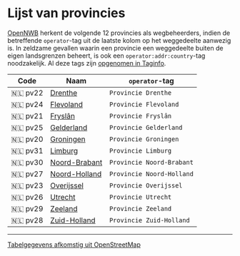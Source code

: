 Lijst van provincies
====================

[OpenNWB](../README.md) herkent de volgende 12 provincies als wegbeheerders, indien de betreffende `operator`-tag uit de laatste kolom op het weggedeelte aanwezig is.
In zeldzame gevallen waarin een provincie een weggedeelte buiten de eigen landsgrenzen beheert, is ook een `operator:addr:country`-tag noodzakelijk.
Al deze tags zijn [opgenomen in Taginfo](https://taginfo.openstreetmap.org/projects/opennwb#tags).

| Code | Naam | `operator`-tag |
| --- | --- | --- |
| 🇳🇱 pv22 | [Drenthe](https://www.openstreetmap.org/relation/47540) | `Provincie Drenthe` |
| 🇳🇱 pv24 | [Flevoland](https://www.openstreetmap.org/relation/47407) | `Provincie Flevoland` |
| 🇳🇱 pv21 | [Fryslân](https://www.openstreetmap.org/relation/47381) | `Provincie Fryslân` |
| 🇳🇱 pv25 | [Gelderland](https://www.openstreetmap.org/relation/47554) | `Provincie Gelderland` |
| 🇳🇱 pv20 | [Groningen](https://www.openstreetmap.org/relation/47826) | `Provincie Groningen` |
| 🇳🇱 pv31 | [Limburg](https://www.openstreetmap.org/relation/47793) | `Provincie Limburg` |
| 🇳🇱 pv30 | [Noord-Brabant](https://www.openstreetmap.org/relation/47696) | `Provincie Noord-Brabant` |
| 🇳🇱 pv27 | [Noord-Holland](https://www.openstreetmap.org/relation/47654) | `Provincie Noord-Holland` |
| 🇳🇱 pv23 | [Overijssel](https://www.openstreetmap.org/relation/47608) | `Provincie Overijssel` |
| 🇳🇱 pv26 | [Utrecht](https://www.openstreetmap.org/relation/47667) | `Provincie Utrecht` |
| 🇳🇱 pv29 | [Zeeland](https://www.openstreetmap.org/relation/47806) | `Provincie Zeeland` |
| 🇳🇱 pv28 | [Zuid-Holland](https://www.openstreetmap.org/relation/47772) | `Provincie Zuid-Holland` |

---

[Tabelgegevens afkomstig uit OpenStreetMap](https://www.openstreetmap.org/copyright/nl)
